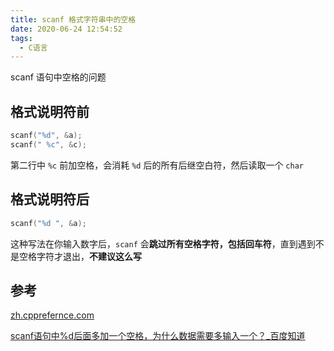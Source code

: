 ```yaml
---
title: scanf 格式字符串中的空格
date: 2020-06-24 12:54:52
tags:
  - C语言
---
```

scanf 语句中空格的问题
<!--more-->

## 格式说明符前

```c
scanf("%d", &a);
scanf(" %c", &c);
```

第二行中 `%c` 前加空格，会消耗 `%d` 后的所有后继空白符，然后读取一个 `char`

## 格式说明符后

```c
scanf("%d ", &a);
```

这种写法在你输入数字后，`scanf` 会**跳过所有空格字符，包括回车符**，直到遇到不是空格字符才退出，**不建议这么写**

## 参考

[zh.cpprefernce.com](https://zh.cppreference.com/w/c/io/fscanf)

[scanf语句中%d后面多加一个空格，为什么数据需要多输入一个？_百度知道](https://zhidao.baidu.com/question/620629950137762012.html)